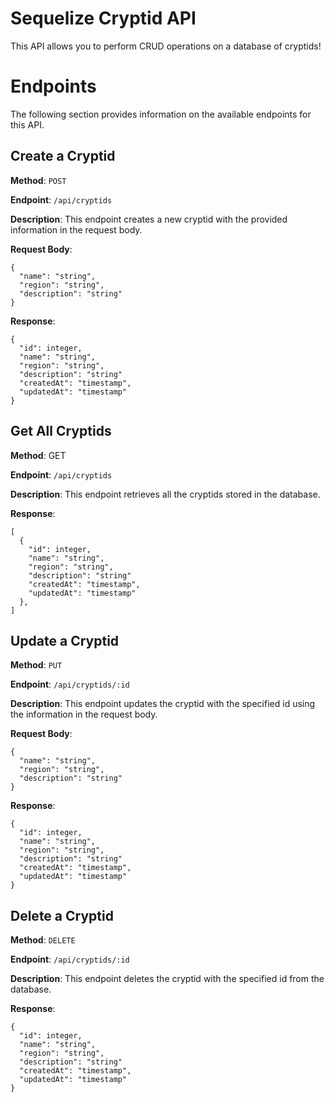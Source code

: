 # Sequelize Cryptid API
This API allows you to perform CRUD operations on a database of cryptids!

# Endpoints
The following section provides information on the available endpoints for this API.

## Create a Cryptid

**Method**: ```POST```

**Endpoint**: ```/api/cryptids```

**Description**: This endpoint creates a new cryptid with the provided information in the request body.

**Request Body**:
```
{
  "name": "string",
  "region": "string",
  "description": "string"
}
```

**Response**:
```
{
  "id": integer,
  "name": "string",
  "region": "string",
  "description": "string"
  "createdAt": "timestamp",
  "updatedAt": "timestamp"
}
```

## Get All Cryptids

**Method**: GET

**Endpoint**: ```/api/cryptids```

**Description**: This endpoint retrieves all the cryptids stored in the database.

**Response**:
```
[
  {
    "id": integer,
    "name": "string",
    "region": "string",
    "description": "string"
    "createdAt": "timestamp",
    "updatedAt": "timestamp"
  },
]
```

## Update a Cryptid

**Method**: ```PUT```

**Endpoint**: ```/api/cryptids/:id```

**Description**: This endpoint updates the cryptid with the specified id using the information in the request body.

**Request Body**:
```
{
  "name": "string",
  "region": "string",
  "description": "string"
}
```

**Response**:
```
{
  "id": integer,
  "name": "string",
  "region": "string",
  "description": "string"
  "createdAt": "timestamp",
  "updatedAt": "timestamp"
}
```

## Delete a Cryptid

**Method**: ```DELETE```

**Endpoint**: ```/api/cryptids/:id```

**Description**: This endpoint deletes the cryptid with the specified id from the database.

**Response**:
```
{
  "id": integer,
  "name": "string",
  "region": "string",
  "description": "string"
  "createdAt": "timestamp",
  "updatedAt": "timestamp"
}
```